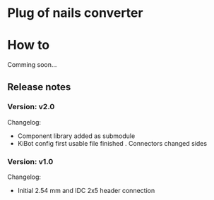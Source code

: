 # Plug of nails converter

# How to
Comming soon...


## Release notes

### Version: v2.0
Changelog:

- Component library added as submodule
- KiBot config first usable file finished
. Connectors changed sides

### Version: v1.0
Changelog:
- Initial 2.54 mm and IDC 2x5 header connection